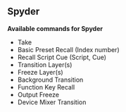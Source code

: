 ## Spyder

**Available commands for Spyder**


* Take
* Basic Preset Recall (Index number)
* Recall Script Cue (Script, Cue)
* Transition Layer(s)
* Freeze Layer(s)
* Background Transition
* Function Key Recall
* Output Freeze
* Device Mixer Transition
